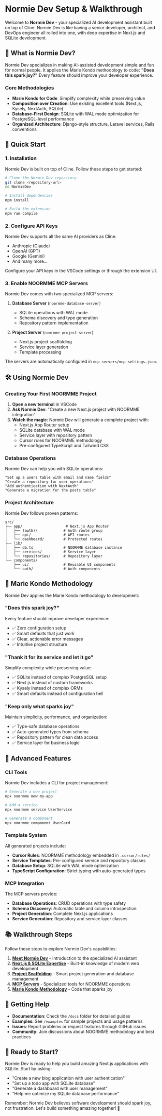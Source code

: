 # Normie Dev Setup & Walkthrough

Welcome to **Normie Dev** - your specialized AI development assistant built on top of Cline. Normie Dev is like having a senior developer, architect, and DevOps engineer all rolled into one, with deep expertise in Next.js and SQLite development.

## 🎯 What is Normie Dev?

Normie Dev specializes in making AI-assisted development simple and fun for normal people. It applies the Marie Kondo methodology to code: **"Does this spark joy?"** Every feature should improve your developer experience.

### Core Methodologies

- **Marie Kondo for Code**: Simplify complexity while preserving value
- **Composition over Creation**: Use existing excellent tools (Next.js, Kysely, NextAuth, SQLite)
- **Database-First Design**: SQLite with WAL mode optimization for PostgreSQL-level performance
- **Organized Architecture**: Django-style structure, Laravel services, Rails conventions

## 🚀 Quick Start

### 1. Installation

Normie Dev is built on top of Cline. Follow these steps to get started:

```bash
# Clone the Normie Dev repository
git clone <repository-url>
cd NormieDev

# Install dependencies
npm install

# Build the extension
npm run compile
```

### 2. Configure API Keys

Normie Dev supports all the same AI providers as Cline:
- Anthropic (Claude)
- OpenAI (GPT)
- Google (Gemini)
- And many more...

Configure your API keys in the VSCode settings or through the extension UI.

### 3. Enable NOORMME MCP Servers

Normie Dev comes with two specialized MCP servers:

1. **Database Server** (`noormme-database-server`)
   - SQLite operations with WAL mode
   - Schema discovery and type generation
   - Repository pattern implementation

2. **Project Server** (`noormme-project-server`)
   - Next.js project scaffolding
   - Service layer generation
   - Template processing

The servers are automatically configured in `mcp-servers/mcp-settings.json`.

## 🛠️ Using Normie Dev

### Creating Your First NOORMME Project

1. **Open a new terminal** in VSCode
2. **Ask Normie Dev**: "Create a new Next.js project with NOORMME integration"
3. **Watch the magic**: Normie Dev will generate a complete project with:
   - Next.js App Router setup
   - SQLite database with WAL mode
   - Service layer with repository pattern
   - Cursor rules for NOORMME methodology
   - Pre-configured TypeScript and Tailwind CSS

### Database Operations

Normie Dev can help you with SQLite operations:

```
"Set up a users table with email and name fields"
"Create a repository for user operations"
"Add authentication with NextAuth"
"Generate a migration for the posts table"
```

### Project Architecture

Normie Dev follows proven patterns:

```
src/
├── app/                    # Next.js App Router
│   ├── (auth)/            # Auth route group
│   ├── api/               # API routes
│   └── dashboard/         # Protected routes
├── lib/
│   ├── db.ts              # NOORMME database instance
│   ├── services/          # Service layer
│   └── repositories/      # Repository layer
└── components/
    ├── ui/                # Reusable UI components
    └── auth/              # Auth components
```

## 🎨 Marie Kondo Methodology

Normie Dev applies the Marie Kondo methodology to development:

### "Does this spark joy?"
Every feature should improve developer experience:
- ✅ Zero configuration setup
- ✅ Smart defaults that just work
- ✅ Clear, actionable error messages
- ✅ Intuitive project structure

### "Thank it for its service and let it go"
Simplify complexity while preserving value:
- ✅ SQLite instead of complex PostgreSQL setup
- ✅ Next.js instead of custom frameworks
- ✅ Kysely instead of complex ORMs
- ✅ Smart defaults instead of configuration hell

### "Keep only what sparks joy"
Maintain simplicity, performance, and organization:
- ✅ Type-safe database operations
- ✅ Auto-generated types from schema
- ✅ Repository pattern for clean data access
- ✅ Service layer for business logic

## 🔧 Advanced Features

### CLI Tools

Normie Dev includes a CLI for project management:

```bash
# Generate a new project
npx noormme new my-app

# Add a service
npx noormme service UserService

# Generate a component
npx noormme component UserCard
```

### Template System

All generated projects include:
- **Cursor Rules**: NOORMME methodology embedded in `.cursor/rules/`
- **Service Templates**: Pre-configured service and repository classes
- **Database Setup**: SQLite with WAL mode optimization
- **TypeScript Configuration**: Strict typing with auto-generated types

### MCP Integration

The MCP servers provide:
- **Database Operations**: CRUD operations with type safety
- **Schema Discovery**: Automatic table and column introspection
- **Project Generation**: Complete Next.js applications
- **Service Generation**: Repository and service layer classes

## 📚 Walkthrough Steps

Follow these steps to explore Normie Dev's capabilities:

1. **[Meet Normie Dev](./step1.md)** - Introduction to the specialized AI assistant
2. **[Next.js & SQLite Expertise](./step2.md)** - Built-in knowledge of modern web development
3. **[Project Scaffolding](./step3.md)** - Smart project generation and database management
4. **[MCP Servers](./step4.md)** - Specialized tools for NOORMME operations
5. **[Marie Kondo Methodology](./step5.md)** - Code that sparks joy

## 🤝 Getting Help

- **Documentation**: Check the `/docs` folder for detailed guides
- **Examples**: See `/examples` for sample projects and usage patterns
- **Issues**: Report problems or request features through GitHub issues
- **Community**: Join discussions about NOORMME methodology and best practices

## 🎉 Ready to Start?

Normie Dev is ready to help you build amazing Next.js applications with SQLite. Start by asking:

- "Create a new blog application with user authentication"
- "Set up a todo app with SQLite database"
- "Generate a dashboard with user management"
- "Help me optimize my SQLite database performance"

Remember: Normie Dev believes software development should spark joy, not frustration. Let's build something amazing together! 🚀

